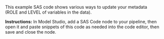 This example SAS code shows various ways to update your metadata (ROLE and LEVEL of variables in the data).

**Instructions:** In Model Studio, add a SAS Code node to your pipeline, then open it and paste snippets of this code as needed into the code editor, then save and close the node. 
